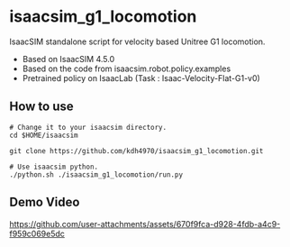 # isaacsim_g1_locomotion

IsaacSIM standalone script for velocity based Unitree G1 locomotion.  

* Based on IsaacSIM 4.5.0
* Based on the code from isaacsim.robot.policy.examples
* Pretrained policy on IsaacLab (Task : Isaac-Velocity-Flat-G1-v0)

## How to use  

```
# Change it to your isaacsim directory.
cd $HOME/isaacsim

git clone https://github.com/kdh4970/isaacsim_g1_locomotion.git

# Use isaacsim python.
./python.sh ./isaacsim_g1_locomotion/run.py
```

## Demo Video


https://github.com/user-attachments/assets/670f9fca-d928-4fdb-a4c9-f959c069e5dc

